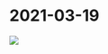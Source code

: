 # 2021-03-19

<image-container>
  <img preview="0" src="https://www.wangleant.com/turtle-images-thumbnail/IMG_20210319_143001.jpg"/>
</image-container>